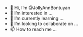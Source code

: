 - 👋 Hi, I’m @JollyAnnBontuyan
- 👀 I’m interested in ...
- 🌱 I’m currently learning ...
- 💞️ I’m looking to collaborate on ...
- 📫 How to reach me ...

<!---
JollyAnnBontuyan/JollyAnnBontuyan is a ✨ special ✨ repository because its `README.md` (this file) appears on your GitHub profile.
You can click the Preview link to take a look at your changes.
--->

